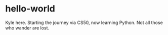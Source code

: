 # hello-world

Kyle here. Starting the journey via CS50, now learning Python.
Not all those who wander are lost.
